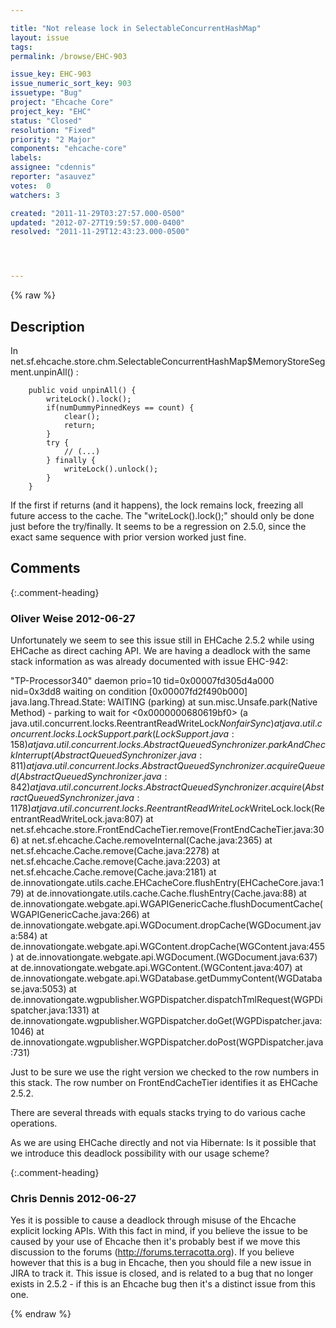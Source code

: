 ```yaml
---

title: "Not release lock in SelectableConcurrentHashMap"
layout: issue
tags: 
permalink: /browse/EHC-903

issue_key: EHC-903
issue_numeric_sort_key: 903
issuetype: "Bug"
project: "Ehcache Core"
project_key: "EHC"
status: "Closed"
resolution: "Fixed"
priority: "2 Major"
components: "ehcache-core"
labels: 
assignee: "cdennis"
reporter: "asauvez"
votes:  0
watchers: 3

created: "2011-11-29T03:27:57.000-0500"
updated: "2012-07-27T19:59:57.000-0400"
resolved: "2011-11-29T12:43:23.000-0500"




---
```


{% raw %}

## Description

<div markdown="1" class="description">

In net.sf.ehcache.store.chm.SelectableConcurrentHashMap$MemoryStoreSegment.unpinAll() :

        public void unpinAll() {
            writeLock().lock();
            if(numDummyPinnedKeys == count) {
                clear();
                return;
            }
            try {
                // (...)
            } finally {
                writeLock().unlock();
            }
        }

If the first if returns (and it happens), the lock remains lock, freezing all future access to the cache. The "writeLock().lock();" should only be done just before the try/finally. It seems to be a regression on 2.5.0, since the exact same sequence with prior version worked just fine.

</div>

## Comments


{:.comment-heading}
### **Oliver Weise** <span class="date">2012-06-27</span>

<div markdown="1" class="comment">

Unfortunately we seem to see this issue still in EHCache 2.5.2 while using EHCache as direct caching API. We are having a deadlock with the same stack information as was already documented with issue EHC-942:

"TP-Processor340" daemon prio=10 tid=0x00007fd305d4a000 nid=0x3dd8 waiting on condition [0x00007fd2f490b000]
   java.lang.Thread.State: WAITING (parking)
	at sun.misc.Unsafe.park(Native Method)
	- parking to wait for  <0x0000000680619bf0> (a java.util.concurrent.locks.ReentrantReadWriteLock$NonfairSync)
	at java.util.concurrent.locks.LockSupport.park(LockSupport.java:158)
	at java.util.concurrent.locks.AbstractQueuedSynchronizer.parkAndCheckInterrupt(AbstractQueuedSynchronizer.java:811)
	at java.util.concurrent.locks.AbstractQueuedSynchronizer.acquireQueued(AbstractQueuedSynchronizer.java:842)
	at java.util.concurrent.locks.AbstractQueuedSynchronizer.acquire(AbstractQueuedSynchronizer.java:1178)
	at java.util.concurrent.locks.ReentrantReadWriteLock$WriteLock.lock(ReentrantReadWriteLock.java:807)
	at net.sf.ehcache.store.FrontEndCacheTier.remove(FrontEndCacheTier.java:306)
	at net.sf.ehcache.Cache.removeInternal(Cache.java:2365)
	at net.sf.ehcache.Cache.remove(Cache.java:2278)
	at net.sf.ehcache.Cache.remove(Cache.java:2203)
	at net.sf.ehcache.Cache.remove(Cache.java:2181)
	at de.innovationgate.utils.cache.EHCacheCore.flushEntry(EHCacheCore.java:179)
	at de.innovationgate.utils.cache.Cache.flushEntry(Cache.java:88)
	at de.innovationgate.webgate.api.WGAPIGenericCache.flushDocumentCache(WGAPIGenericCache.java:266)
	at de.innovationgate.webgate.api.WGDocument.dropCache(WGDocument.java:584)
	at de.innovationgate.webgate.api.WGContent.dropCache(WGContent.java:455)
	at de.innovationgate.webgate.api.WGDocument.<init>(WGDocument.java:637)
	at de.innovationgate.webgate.api.WGContent.<init>(WGContent.java:407)
	at de.innovationgate.webgate.api.WGDatabase.getDummyContent(WGDatabase.java:5053)
	at de.innovationgate.wgpublisher.WGPDispatcher.dispatchTmlRequest(WGPDispatcher.java:1331)
	at de.innovationgate.wgpublisher.WGPDispatcher.doGet(WGPDispatcher.java:1046)
	at de.innovationgate.wgpublisher.WGPDispatcher.doPost(WGPDispatcher.java:731)

Just to be sure we use the right version we checked to the row numbers in this stack. The row number on FrontEndCacheTier identifies it as EHCache 2.5.2.

There are several threads with equals stacks trying to do various cache operations.

As we are using EHCache directly and not via Hibernate: Is it possible that we introduce this deadlock possibility with our usage scheme?

</div>


{:.comment-heading}
### **Chris Dennis** <span class="date">2012-06-27</span>

<div markdown="1" class="comment">

Yes it is possible to cause a deadlock through misuse of the Ehcache explicit locking APIs.  With this fact in mind, if you believe the issue to be caused by your use of Ehcache then it's probably best if we move this discussion to the forums (http://forums.terracotta.org).  If you believe however that this is a bug in Ehcache, then you should file a new issue in JIRA to track it.  This issue is closed, and is related to a bug that no longer exists in 2.5.2 - if this is an Ehcache bug then it's a distinct issue from this one.

</div>



{% endraw %}
